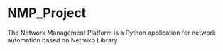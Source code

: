 # NMP_Project
The Network Management Platform is a Python application for network automation based on Netmiko Library
